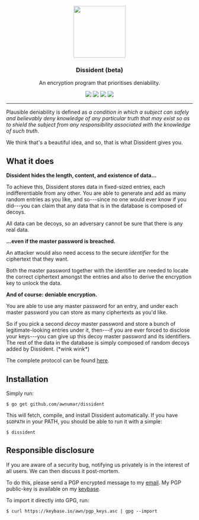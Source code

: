 <p align="center">
  <img src="https://cdn.rawgit.com/awnumar/dissident/master/logo.svg" height="140" />
  <h3 align="center">Dissident (beta)</h3>
  <p align="center">An encryption program that prioritises deniability.</p>
  <p align="center">
    <a href="https://travis-ci.org/awnumar/dissident"><img src="https://travis-ci.org/awnumar/dissident.svg?branch=master"></a>
    <a href="https://ci.appveyor.com/project/awnumar/dissident/branch/master"><img src="https://ci.appveyor.com/api/projects/status/9v38wh14fa6klc7v/branch/master?svg=true"></a>
    <a href="https://dependencyci.com/github/awnumar/dissident"><img src="https://dependencyci.com/github/awnumar/dissident/badge"></a>
    <a href="https://goreportcard.com/report/github.com/awnumar/dissident"><img src="https://goreportcard.com/badge/github.com/awnumar/dissident"></a>
  </p>
</p>

---

Plausible deniability is defined as *a condition in which a subject can safely and believably deny knowledge of any particular truth that may exist so as to shield the subject from any responsibility associated with the knowledge of such truth*.

We think that's a beautiful idea, and so, that is what Dissident gives you.

## What it does

**Dissident hides the length, content, and existence of data...**

To achieve this, Dissident stores data in fixed-sized entries, each indifferentiable from any other. You are able to generate and add as many random entries as you like, and so---since no one would ever know if you did---you can claim that any data that is in the database is composed of decoys.

All data can be decoys, so an adversary cannot be sure that there is any real data.

**...even if the master password is breached.**

An attacker would also need access to the secure *identifier* for the ciphertext that they want.

Both the master password together with the identifier are needed to locate the correct ciphertext amongst the entries and also to derive the encryption key to unlock the data.

**And of course: deniable encryption.**

You are able to use any master password for an entry, and under each master password you can store as many ciphertexts as you'd like.

So if you pick a second *decoy* master password and store a bunch of legitimate-looking entries under it, then---if you are ever forced to disclose your keys---you can give up this decoy master password and its identifiers. The rest of the data in the database is simply composed of random decoys added by Dissident. (\*wink wink\*)

The complete protocol can be found [here](PROTOCOL).

## Installation

Simply run:

```
$ go get github.com/awnumar/dissident
```

This will fetch, compile, and install Dissident automatically. If you have `$GOPATH` in your PATH, you should be able to run it with a simple:

```
$ dissident
```

## Responsible disclosure

If you are aware of a security bug, notifying us privately is in the interest of all users. We can then discuss it post-mortem.

To do this, please send a PGP encrypted message to my [email](mailto:awn@cryptolosophy.io). My PGP public-key is available on my [keybase](https://keybase.io/awn).

To import it directly into GPG, run:

```
$ curl https://keybase.io/awn/pgp_keys.asc | gpg --import
```
